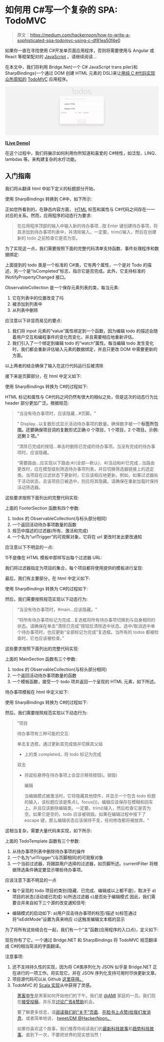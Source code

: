 # 如何用 C#写一个复杂的 SPA: TodoMVC

> 原文：<https://medium.com/hackernoon/how-to-write-a-sophisticated-spa-todomvc-using-c-df81ea50f4e0>

如果你一直在寻找使用 C#开发单页面应用程序，否则将需要使用与 Angular 或 React 等框架配对的 [JavaScript](https://hackernoon.com/tagged/javascript) 。请继续阅读…

在本文中，我们将利用 Bridge.Net(一个 C# JavaScript trans piler)和 SharpBindings(一个通过 DOM 创建 HTML 元素的 DSL)来让[用纯 C #代码实现众所周知的](https://github.com/muigai-mwaura/sharpbinding-todomvc) [TodoMVC](https://github.com/tastejs/todomvc/blob/master/app-spec.md#functionality) 应用程序。

![](img/a2a36b650b48946e0999f6bf913fdee2.png)

[**[Live Demo]**](https://cdn.rawgit.com/muigai-mwaura/sharpbinding-todomvc/2b71415e/TodoMVC/Bridge/www/demo.html)

在这个过程中，我们将展示如何利用你所知道和喜爱的 C#特性，如泛型、LINQ、lambdas 等。来构建复杂的水疗功能。

## 入门指南

我们将从翻译 html 中如下定义的标题部分开始，

使用 SharpBindings 转换到 C#中，如下所示:

正如您所看到的，在静态内容方面， [HTML](https://hackernoon.com/tagged/html) 标签和属性与 C#代码之间存在一一对应的关系。然而，应用程序的动态行为要求:

> 在应用程序顶部的输入中输入新的待办事项…按 Enter 键创建待办事项，将其添加到待办事项列表中，并清除输入。一定要。trim()输入，然后在创建新的 todo 之前检查它是否为空。

为了实现这一点，我们需要按照下面的完整代码清单支持函数、事件处理程序和数据绑定:

上面提到的 todo 类是一个标准的 C#类，它有两个属性，一个是对 Todo 的描述，另一个是“IsCompleted”标志，指示它是否完成。此外，它支持标准的 INotifyPropertyChanged 接口。

ObservableCollection 是一个保存元素列表的类，每当元素:

1.  它在列表中的位置改变了吗
2.  被添加到列表中
3.  从列表中删除

应注意以下非显而易见的要点:

1.  我们将 input 元素的“value”属性绑定到一个函数，因为编辑 todo 的描述会随着用户交互和编程事件的变化而变化，并且需要相应地重新评估。
2.  我们引入了一个绑定到编辑 todo 的“watch”属性。每当编辑 todo 发生变化时，我们都会重新评估输入元素的数据绑定，并且只更改 DOM 中需要更新的方面。

以上两者的结合确保了输入在这行代码运行后被清除

接下来是页脚部分，在 html 中定义如下:

使用 SharpBindings 转换为 C#的过程如下:

HTML 标记和属性与 C#代码之间仍然有很大的相似之处，但是这次的动态行为比 header 部分更加广泛。根据规范:

> "当没有待办事项时，应该隐藏…#页脚。"
> 
> " Display…以复数形式显示活动待办事项的数量。确保数字被一个**标签所包围。还要确保项目词的复数形式正确:0 个项目，1 个项目，2 个项目。示例:还剩 2 项。”**
> 
> “清除已完成的按钮…单击时删除已完成的待办事项。当没有完成的待办事项时，应该隐藏。
> 
> “需要路由…应实现以下路由:#/(全部—默认)、#/活动和#/已完成…当路由更改时，应在模型级别筛选待办事项列表，并应切换筛选器链接上的选定类。当项目在过滤状态下更新时，它应该相应地更新。例如，如果过滤器处于活动状态，且该项目已被选中，则应将其隐藏。请确保在重新加载时保持活动筛选器。

这些要求按照下面列出的完整代码实现:

上面的 FooterSection 函数有四个参数:

1.  todos 的 ObservableCollection(与标头部分相同)
2.  一个返回活动待办事项数量的函数
3.  规范中描述的过滤器(所有、激活和完成)
4.  一个名为“urlTrigger”的可观察对象，它将在 url 更改时发出更改通知

应注意以下不明显的一点:

1)不是像在 HTML 模板中那样写出每个过滤器 URL:

我们将过滤器指定为项目的集合，每个项目都将使用提供的模板进行呈现:

最后，我们有主要部分，在 html 中定义如下:

使用 SharpBindings 转换为 C#的过程如下:

然后，我们需要按照规范实现以下动态行为:

> "当没有待办事项时，#main…应该隐藏。"
> 
> “将所有待办事项标记为完成…复选框将所有待办事项切换到与自身相同的状态。请确保在单击“清除已完成”按钮后清除选中状态。选中/取消选中单个待办事项时，也应更新“全部标记为完成”复选框。当所有的 todos 都被检查时，它也应该被检查。”

这些要求按照下面列出的完整代码实现:

上面的 MainSection 函数有三个参数:

1.  todos 的 ObservableCollection(与标头部分相同)
2.  一个返回活动待办事项数量的函数
3.  一个模板函数，接受一个 todo 项并返回一个呈现的 HTML 元素，如下所述。

待办事项模板在 html 中定义如下:

使用 SharpBindings 转换为 C#的过程如下:

然后，我们需要按照规范实现以下动态行为:

> “项目
> 
> 待办事项有三种可能的交互:
> 
> 单击复选框，通过更新其完成值并切换其父级
> 
> *   上的类 completed，将 todo 标记为完成
> 
> 双击
> 
> *   将鼠标悬停在待办事项上会显示移除按钮(。销毁)
>     
>     
>     
>     编辑
>     
>     
>     
>     当编辑模式被激活时，它将隐藏其他控件，并显示一个包含 todo 标题的输入，该标题应该是焦点(。focus())。编辑应该保存在模糊和回车上，并且应该删除编辑类。一定要。trim()输入，然后检查它是否为空。如果它是空的，todo 应该被销毁。如果在编辑过程中按下了 escape 键，那么编辑状态应该保持不变，任何修改都将被放弃。"

这相当复杂，需要大量代码来实现，如下所示:

上面的 TodoTemplate 函数有三个参数:

1.  从待办事项列表中删除待办事项的操作
2.  一个名为“urlTrigger”(与页脚相同)的可观察对象
3.  一个当前过滤器，将跟踪用户选择的过滤器，如页脚所述。currentFilter 将根据筛选条件确定要显示哪些待办事项。

应该注意下面不明显的一点

*   每个呈现的 todo 项目的类别(隐藏、已完成、编辑或以上都不是)，取决于
    a)项目的状态(活动或已完成)
    b)所选过滤器
    c)是否处于编辑模式
    因此，我们需要合并来自如下三个源的改变通知信号:

*   编辑模式的启动如下:
    a)用户双击待办事项的标签/描述
    b)标签通过将“isEditMode”设置为真来响应
    c)这触发编辑文本框的显示

为了将所有这些结合在一起，我们有一个“主”函数(应用程序的入口点)，定义如下:

现在你有了它，一个通过 Bridge.NET 和 SharpBindings 将 TodoMVC 规范翻译成 C#的相当简洁的字面翻译。

注意事项:

1.  还不支持持久性的实现，因为将 C#类序列化为 JSON 似乎是 Bridge.NET 正在进行的一项工作。将实现它，并在 JSON 序列化支持可用时尽快更新文章。
2.  项目源代码可以从 Github [这里获得。](https://github.com/muigai-mwaura/sharpbinding-todomvc)
3.  TodoMVC 的 [Scala 实现](https://github.com/ThoughtWorksInc/todo/blob/master/js/src/main/scala/com/thoughtworks/todo/Main.scala)从中获得了灵感。

> [黑客中午](http://bit.ly/Hackernoon)是黑客如何开始他们的下午。我们是 [@AMI](http://bit.ly/atAMIatAMI) 家庭的一员。我们现在[接受投稿](http://bit.ly/hackernoonsubmission)，并乐意[讨论广告&赞助](mailto:partners@amipublications.com)机会。
> 
> 要了解更多信息，请[阅读我们的“关于”页面](https://goo.gl/4ofytp)、[在脸书上点赞/给我们发消息](http://bit.ly/HackernoonFB)，或者简单地说， [tweet/DM @HackerNoon。](https://goo.gl/k7XYbx)
> 
> 如果你喜欢这个故事，我们推荐你阅读我们的[最新科技故事](http://bit.ly/hackernoonlatestt)和[趋势科技故事](https://hackernoon.com/trending)。直到下一次，不要把世界的现实想当然！
